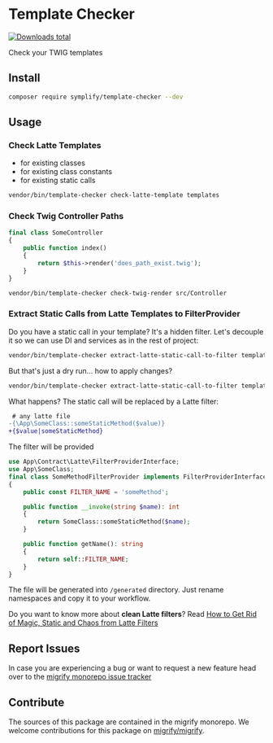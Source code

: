 # Template Checker

[![Downloads total](https://img.shields.io/packagist/dt/symplify/template-checker.svg?style=flat-square)](https://packagist.org/packages/symplify/template-checker/stats)

Check your TWIG templates

## Install

```bash
composer require symplify/template-checker --dev
```

## Usage

### Check Latte Templates

- for existing classes
- for existing class constants
- for existing static calls

```bash
vendor/bin/template-checker check-latte-template templates
```

### Check Twig Controller Paths

```php
final class SomeController
{
    public function index()
    {
        return $this->render('does_path_exist.twig');
    }
}
```

```bash
vendor/bin/template-checker check-twig-render src/Controller
```

### Extract Static Calls from Latte Templates to FilterProvider

Do you have a static call in your template? It's a hidden filter. Let's decouple it so we can use DI and services as in the rest of project:

```bash
vendor/bin/template-checker extract-latte-static-call-to-filter templates
```

But that's just a dry run... how to apply changes?

```bash
vendor/bin/template-checker extract-latte-static-call-to-filter templates --fix
```

What happens? The static call will be replaced by a Latte filter:

```diff
 # any latte file
-{\App\SomeClass::someStaticMethod($value)}
+{$value|someStaticMethod}
```

The filter will be provided

```php
use App\Contract\Latte\FilterProviderInterface;
use App\SomeClass;
final class SomeMethodFilterProvider implements FilterProviderInterface
{
    public const FILTER_NAME = 'someMethod';

    public function __invoke(string $name): int
    {
        return SomeClass::someStaticMethod($name);
    }

    public function getName(): string
    {
        return self::FILTER_NAME;
    }
}
```

The file will be generated into `/generated` directory. Just rename namespaces and copy it to your workflow.

Do you want to know more about **clean Latte filters**? Read [How to Get Rid of Magic, Static and Chaos from Latte Filters](https://tomasvotruba.com/blog/2020/08/17/how-to-get-rid-of-magic-static-and-chaos-from-latte-filters/)

## Report Issues

In case you are experiencing a bug or want to request a new feature head over to the [migrify monorepo issue tracker](https://github.com/migrify/migrify/issues)

## Contribute

The sources of this package are contained in the migrify monorepo. We welcome contributions for this package on [migrify/migrify](https://github.com/migrify/migrify).
